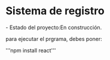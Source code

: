 <h1>Sistema de registro</h1>
- Estado del proyecto:En construcción.

para ejecutar el prgrama, debes poner:

'''npm install react''' 
